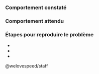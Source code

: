 
### Comportement constaté



### Comportement attendu



### Étapes pour reproduire le problème

-
- 
- 

@welovespeed/staff
